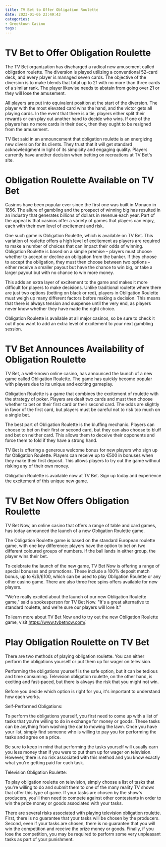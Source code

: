 ```yaml
---
title: TV Bet to Offer Obligation Roulette
date: 2023-01-05 23:49:43
categories:
- Greektown Casino
tags:
---
```



#  TV Bet to Offer Obligation Roulette

The TV Bet organization has discharged a radical new amusement called obligation roulette. The diversion is played utilizing a conventional 52-card deck, and every player is managed seven cards. The objective of the diversion is to make blends that total up to 21 with no more than three cards of a similar rank. The player likewise needs to abstain from going over 21 or they will lose the amusement.

All players are put into equivalent position at the start of the diversion. The player with the most elevated card wins the hand, and the victor gets all playing cards. In the event that there is a tie, players either split their rewards or can play out another hand to decide who wins. If one of the players has no more cards in their deck, then they ought to be resigned from the amusement.

TV Bet said in an announcement that obligation roulette is an energizing new diversion for its clients. They trust that it will get standard acknowledgment in light of its simpicity and engaging quality. Players currently have another decision when betting on recreations at TV Bet's site.

#  Obligation Roulette Available on TV Bet

Casinos have been popular ever since the first one was built in Monaco in 1856. The allure of gambling and the prospect of winning big has resulted in an industry that generates billions of dollars in revenue each year. Part of the appeal is that casinos offer a variety of games that players can enjoy, each with their own level of excitement and risk.

One such game is Obligation Roulette, which is available on TV Bet. This variation of roulette offers a high level of excitement as players are required to make a number of choices that can impact their odds of winning. Obligation Roulette is based on a simple premise – players must choose whether to accept or decline an obligation from the banker. If they choose to accept the obligation, they must then choose between two options – either receive a smaller payout but have the chance to win big, or take a larger payout but with no chance to win more money.

This adds an extra layer of excitement to the game and makes it more difficult for players to make decisions. Unlike traditional roulette where there are just two options (betting on black or red), players in Obligation Roulette must weigh up many different factors before making a decision. This means that there is always tension and suspense until the very end, as players never know whether they have made the right choice.

Obligation Roulette is available at all major casinos, so be sure to check it out if you want to add an extra level of excitement to your next gambling session.

#  TV Bet Announces Availability of Obligation Roulette

TV Bet, a well-known online casino, has announced the launch of a new game called Obligation Roulette. The game has quickly become popular with players due to its unique and exciting gameplay.

Obligation Roulette is a game that combines the excitement of roulette with the strategy of poker. Players are dealt two cards and must then choose whether to bet on their first card or their second card. The odds are slightly in favor of the first card, but players must be careful not to risk too much on a single bet.

The best part of Obligation Roulette is the bluffing mechanic. Players can choose to bet on their first or second card, but they can also choose to bluff and bet on neither card. This allows them to deceive their opponents and force them to fold if they have a strong hand.

TV Bet is offering a generous welcome bonus for new players who sign up for Obligation Roulette. Players can receive up to €500 in bonuses when they make their first deposit. This allows players to try out the game without risking any of their own money.

Obligation Roulette is available now at TV Bet. Sign up today and experience the excitement of this unique new game.

#  TV Bet Now Offers Obligation Roulette

TV Bet Now, an online casino that offers a range of table and card games, has today announced the launch of a new Obligation Roulette game.

The Obligation Roulette game is based on the standard European roulette game, with one key difference: players have the option to bet on two different coloured groups of numbers. If the ball lands in either group, the player wins their bet.

To celebrate the launch of the new game, TV Bet Now is offering a range of special bonuses and promotions. These include a 100% deposit match bonus, up to €/$/£100, which can be used to play Obligation Roulette or any other casino game. There are also three free spins offers available for new players.

"We're really excited about the launch of our new Obligation Roulette game," said a spokesperson for TV Bet Now. "It's a great alternative to standard roulette, and we're sure our players will love it."

To learn more about TV Bet Now and to try out the new Obligation Roulette game, visit https://www.tvbetnow.com/.

#  Play Obligation Roulette on TV Bet

There are two methods of playing obligation roulette. You can either perform the obligations yourself or put them up for wager on television. 

Performing the obligations yourself is the safe option, but it can be tedious and time consuming. Television obligation roulette, on the other hand, is exciting and fast-paced, but there is always the risk that you might not win.

Before you decide which option is right for you, it's important to understand how each works.

Self-Performed Obligations:

To perform the obligations yourself, you first need to come up with a list of tasks that you're willing to do in exchange for money or goods. These tasks can be anything from washing the car to mowing the lawn. Once you have your list, simply find someone who is willing to pay you for performing the tasks and agree on a price.

Be sure to keep in mind that performing the tasks yourself will usually earn you less money than if you were to put them up for wager on television. However, there is no risk associated with this method and you know exactly what you're getting paid for each task.

Television Obligation Roulette:

To play obligation roulette on television, simply choose a list of tasks that you're willing to do and submit them to one of the many reality TV shows that offer this type of game. If your tasks are chosen by the show's producers, you'll then need to compete against other contestants in order to win the prize money or goods associated with your tasks.


 There are several risks associated with playing television obligation roulette. First, there is no guarantee that your tasks will be chosen by the producers. Second, even if your tasks are chosen, there is no guarantee that you will win the competition and receive the prize money or goods. Finally, if you lose the competition, you may be required to perform some very unpleasant tasks as part of your punishment.